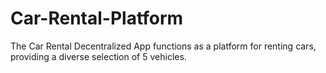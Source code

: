 # Car-Rental-Platform
The Car Rental Decentralized App functions as a platform for renting cars, providing a diverse selection of 5 vehicles.
